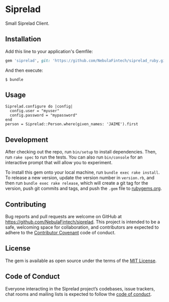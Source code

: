 # Siprelad

Small Siprelad Client.

## Installation

Add this line to your application's Gemfile:

```ruby
gem 'siprelad', git: 'https://github.com/NebulaFintech/siprelad_ruby.git'
```

And then execute:

    $ bundle

## Usage

```
Siprelad.configure do |config|
  config.user = "myuser"
  config.password = "mypassword"
end
person = Siprelad::Person.where(given_names: 'JAIME').first
```

## Development

After checking out the repo, run `bin/setup` to install dependencies. Then, run `rake spec` to run the tests. You can also run `bin/console` for an interactive prompt that will allow you to experiment.

To install this gem onto your local machine, run `bundle exec rake install`. To release a new version, update the version number in `version.rb`, and then run `bundle exec rake release`, which will create a git tag for the version, push git commits and tags, and push the `.gem` file to [rubygems.org](https://rubygems.org).

## Contributing

Bug reports and pull requests are welcome on GitHub at https://github.com/NebulaFintech/siprelad. This project is intended to be a safe, welcoming space for collaboration, and contributors are expected to adhere to the [Contributor Covenant](http://contributor-covenant.org) code of conduct.

## License

The gem is available as open source under the terms of the [MIT License](https://opensource.org/licenses/MIT).

## Code of Conduct

Everyone interacting in the Siprelad project’s codebases, issue trackers, chat rooms and mailing lists is expected to follow the [code of conduct](https://github.com/NebulaFintech/siprelad/blob/master/CODE_OF_CONDUCT.md).
